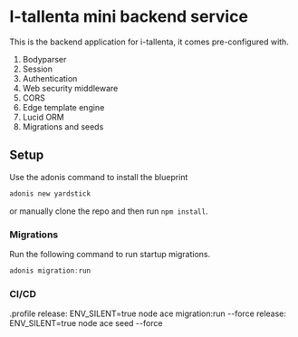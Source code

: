 # I-tallenta mini backend service
This is the backend application for i-tallenta, it comes pre-configured with.

1. Bodyparser
2. Session
3. Authentication
4. Web security middleware
5. CORS
6. Edge template engine
7. Lucid ORM
8. Migrations and seeds

## Setup

Use the adonis command to install the blueprint

```bash
adonis new yardstick
```

or manually clone the repo and then run `npm install`.


### Migrations

Run the following command to run startup migrations.

```js
adonis migration:run
```

### CI/CD
.profile
release: ENV_SILENT=true node ace migration:run --force
release: ENV_SILENT=true node ace seed --force
